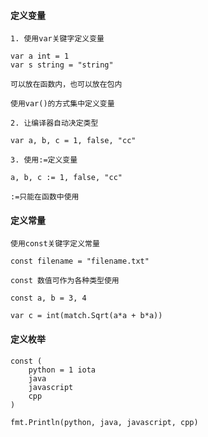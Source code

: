 #### 定义变量

>>>

    1. 使用var关键字定义变量

    var a int = 1
    var s string = "string"

    可以放在函数内，也可以放在包内

    使用var()的方式集中定义变量

    2. 让编译器自动决定类型

    var a, b, c = 1, false, "cc"

    3. 使用:=定义变量

    a, b, c := 1, false, "cc"

    :=只能在函数中使用


#### 定义常量

>>>

    使用const关键字定义常量

    const filename = "filename.txt"

    const 数值可作为各种类型使用

    const a, b = 3, 4

    var c = int(match.Sqrt(a*a + b*a))

#### 定义枚举

>>>

    const (
        python = 1 iota
        java
        javascript
        cpp
    )

    fmt.Println(python, java, javascript, cpp)